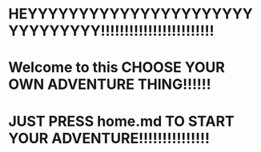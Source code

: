# HEYYYYYYYYYYYYYYYYYYYYYYYYYYYYYYY!!!!!!!!!!!!!!!!!!!!!!!!
# Welcome to this CHOOSE YOUR OWN ADVENTURE THING!!!!!!
# JUST PRESS home.md TO START YOUR ADVENTURE!!!!!!!!!!!!!!!